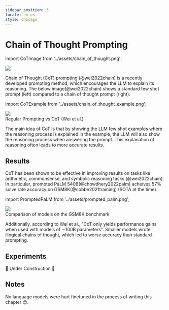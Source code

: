 ```yaml
---
sidebar_position: 3
locale: en-us
style: chicago
---
```


# Chain of Thought Prompting

import CoTImage from '../assets/chain_of_thought.png';

<div style={{textAlign: 'center'}}>
  <img src={CoTImage} style={{width: "250px"}} />
</div>

Chain of Thought (CoT) prompting (@wei2022chain) is a recently developed prompting
method, which encourages the LLM to explain its reasoning. The below image(@wei2022chain) 
shows a standard few shot prompt (left) compared to a chain of thought prompt (right).


import CoTExample from '../assets/chain_of_thought_example.png';

<div style={{textAlign: 'center'}}>
  <img src={CoTExample} style={{width: "750px"}} />
</div>

<div style={{textAlign: 'center'}}>
Regular Prompting vs CoT (Wei et al.)
</div>

The main idea of CoT is that by showing the LLM few shot examples where the reasoning
process is explained in the example, the LLM will also show the reasoning process
when answering the prompt. This explanation of reasoning often leads to more accurate
results.

## Results

CoT has been shown to be effective in improving results on tasks like 
arithmetic, commonsense, and symbolic reasoning tasks (@wei2022chain). 
In particular, prompted PaLM 540B(@chowdhery2022palm) acheives 57% solve 
rate accuracy on GSM8K(@cobbe2021training) (SOTA at the time).

import PromptedPaLM from '../assets/prompted_palm.png';

<div style={{textAlign: 'center'}}>
  <img src={PromptedPaLM} style={{width: "300px"}} />
</div>

<div style={{textAlign: 'center'}}>
Comparison of models on the GSM8K benchmark
</div>

Additionally, according to Wei et al., "CoT only yields performance gains when used with models of ∼100B parameters". Smaller models wrote illogical chains of thought, which led to worse accuracy than standard prompting. 

## Experiments

🚧 Under Construction 🚧

## Notes

No language models were ~~hurt~~ finetuned in the process of writing this chapter 😊.
